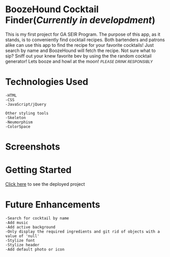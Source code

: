 # BoozeHound Cocktail Finder(*Currently in developdment*)
This is my first project for GA SEIR Program. The purpose of this app, as it stands, is to conveniently find cocktail recipes. Both bartenders and patrons alike can use this app to find the recipe for your favorite cocktails! Just search by name and BoozeHound will fetch the recipe. Not sure what to sip? Sniff out your knew favorite bev by using the the random cocktail generator! Lets booze and howl at the moon! <small>*PLEASE DRINK RESPONSIBLY*</small>

# Technologies Used

    -HTML
    -CSS
    -JavaScript/jQuery
    
    Other styling tools
    -Skeleton
    -Neumorphism
    -ColorSpace

# Screenshots

# Getting Started
[Click here](#) to see the deployed project

# Future Enhancements 
    -Search for cocktail by name
    -Add music
    -Add active background
    -Only display the required ingredients and git rid of objects with a value of 'null'
    -Stylize font
    -Stylize header
    -Add default photo or icon 



 